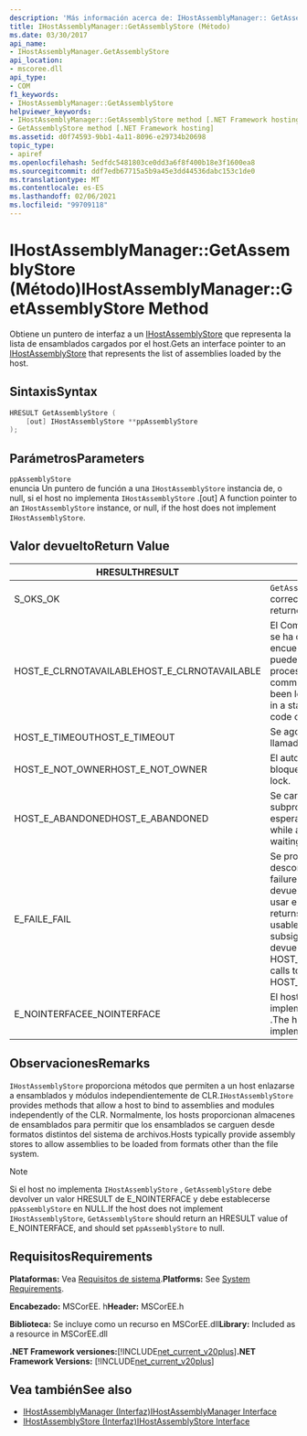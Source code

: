 ```yaml
---
description: 'Más información acerca de: IHostAssemblyManager:: GetAssemblyStore ((método)'
title: IHostAssemblyManager::GetAssemblyStore (Método)
ms.date: 03/30/2017
api_name:
- IHostAssemblyManager.GetAssemblyStore
api_location:
- mscoree.dll
api_type:
- COM
f1_keywords:
- IHostAssemblyManager::GetAssemblyStore
helpviewer_keywords:
- IHostAssemblyManager::GetAssemblyStore method [.NET Framework hosting]
- GetAssemblyStore method [.NET Framework hosting]
ms.assetid: d0f74593-9bb1-4a11-8096-e29734b20698
topic_type:
- apiref
ms.openlocfilehash: 5edfdc5481803ce0dd3a6f8f400b18e3f1600ea8
ms.sourcegitcommit: ddf7edb67715a5b9a45e3dd44536dabc153c1de0
ms.translationtype: MT
ms.contentlocale: es-ES
ms.lasthandoff: 02/06/2021
ms.locfileid: "99709118"
---
```

# <a name="ihostassemblymanagergetassemblystore-method"></a><span data-ttu-id="fa89c-103">IHostAssemblyManager::GetAssemblyStore (Método)</span><span class="sxs-lookup"><span data-stu-id="fa89c-103">IHostAssemblyManager::GetAssemblyStore Method</span></span>

<span data-ttu-id="fa89c-104">Obtiene un puntero de interfaz a un [IHostAssemblyStore](ihostassemblystore-interface.md) que representa la lista de ensamblados cargados por el host.</span><span class="sxs-lookup"><span data-stu-id="fa89c-104">Gets an interface pointer to an [IHostAssemblyStore](ihostassemblystore-interface.md) that represents the list of assemblies loaded by the host.</span></span>  
  
## <a name="syntax"></a><span data-ttu-id="fa89c-105">Sintaxis</span><span class="sxs-lookup"><span data-stu-id="fa89c-105">Syntax</span></span>  
  
```cpp  
HRESULT GetAssemblyStore (  
    [out] IHostAssemblyStore **ppAssemblyStore  
);  
```  
  
## <a name="parameters"></a><span data-ttu-id="fa89c-106">Parámetros</span><span class="sxs-lookup"><span data-stu-id="fa89c-106">Parameters</span></span>  

 `ppAssemblyStore`  
 <span data-ttu-id="fa89c-107">enuncia Un puntero de función a una `IHostAssemblyStore` instancia de, o null, si el host no implementa `IHostAssemblyStore` .</span><span class="sxs-lookup"><span data-stu-id="fa89c-107">[out] A function pointer to an `IHostAssemblyStore` instance, or null, if the host does not implement `IHostAssemblyStore`.</span></span>  
  
## <a name="return-value"></a><span data-ttu-id="fa89c-108">Valor devuelto</span><span class="sxs-lookup"><span data-stu-id="fa89c-108">Return Value</span></span>  
  
|<span data-ttu-id="fa89c-109">HRESULT</span><span class="sxs-lookup"><span data-stu-id="fa89c-109">HRESULT</span></span>|<span data-ttu-id="fa89c-110">Descripción</span><span class="sxs-lookup"><span data-stu-id="fa89c-110">Description</span></span>|  
|-------------|-----------------|  
|<span data-ttu-id="fa89c-111">S_OK</span><span class="sxs-lookup"><span data-stu-id="fa89c-111">S_OK</span></span>|<span data-ttu-id="fa89c-112">`GetAssemblyStore` se devolvió correctamente.</span><span class="sxs-lookup"><span data-stu-id="fa89c-112">`GetAssemblyStore` returned successfully.</span></span>|  
|<span data-ttu-id="fa89c-113">HOST_E_CLRNOTAVAILABLE</span><span class="sxs-lookup"><span data-stu-id="fa89c-113">HOST_E_CLRNOTAVAILABLE</span></span>|<span data-ttu-id="fa89c-114">El Common Language Runtime (CLR) no se ha cargado en un proceso o el CLR se encuentra en un estado en el que no puede ejecutar código administrado ni procesar la llamada correctamente.</span><span class="sxs-lookup"><span data-stu-id="fa89c-114">The common language runtime (CLR) has not been loaded into a process, or the CLR is in a state in which it cannot run managed code or process the call successfully.</span></span>|  
|<span data-ttu-id="fa89c-115">HOST_E_TIMEOUT</span><span class="sxs-lookup"><span data-stu-id="fa89c-115">HOST_E_TIMEOUT</span></span>|<span data-ttu-id="fa89c-116">Se agotó el tiempo de espera de la llamada.</span><span class="sxs-lookup"><span data-stu-id="fa89c-116">The call timed out.</span></span>|  
|<span data-ttu-id="fa89c-117">HOST_E_NOT_OWNER</span><span class="sxs-lookup"><span data-stu-id="fa89c-117">HOST_E_NOT_OWNER</span></span>|<span data-ttu-id="fa89c-118">El autor de la llamada no posee el bloqueo.</span><span class="sxs-lookup"><span data-stu-id="fa89c-118">The caller does not own the lock.</span></span>|  
|<span data-ttu-id="fa89c-119">HOST_E_ABANDONED</span><span class="sxs-lookup"><span data-stu-id="fa89c-119">HOST_E_ABANDONED</span></span>|<span data-ttu-id="fa89c-120">Se canceló un evento mientras un subproceso o fibra bloqueados estaba esperando en él.</span><span class="sxs-lookup"><span data-stu-id="fa89c-120">An event was canceled while a blocked thread or fiber was waiting on it.</span></span>|  
|<span data-ttu-id="fa89c-121">E_FAIL</span><span class="sxs-lookup"><span data-stu-id="fa89c-121">E_FAIL</span></span>|<span data-ttu-id="fa89c-122">Se produjo un error grave desconocido.</span><span class="sxs-lookup"><span data-stu-id="fa89c-122">An unknown catastrophic failure occurred.</span></span> <span data-ttu-id="fa89c-123">Cuando un método devuelve E_FAIL, CLR ya no se puede usar en el proceso.</span><span class="sxs-lookup"><span data-stu-id="fa89c-123">When a method returns E_FAIL, the CLR is no longer usable within the process.</span></span> <span data-ttu-id="fa89c-124">Las llamadas subsiguientes a métodos de hospedaje devuelven HOST_E_CLRNOTAVAILABLE.</span><span class="sxs-lookup"><span data-stu-id="fa89c-124">Subsequent calls to hosting methods return HOST_E_CLRNOTAVAILABLE.</span></span>|  
|<span data-ttu-id="fa89c-125">E_NOINTERFACE</span><span class="sxs-lookup"><span data-stu-id="fa89c-125">E_NOINTERFACE</span></span>|<span data-ttu-id="fa89c-126">El host no proporciona una implementación de `IHostAssemblyStore` .</span><span class="sxs-lookup"><span data-stu-id="fa89c-126">The host does not provide an implementation of `IHostAssemblyStore`.</span></span>|  
  
## <a name="remarks"></a><span data-ttu-id="fa89c-127">Observaciones</span><span class="sxs-lookup"><span data-stu-id="fa89c-127">Remarks</span></span>  

 <span data-ttu-id="fa89c-128">`IHostAssemblyStore` proporciona métodos que permiten a un host enlazarse a ensamblados y módulos independientemente de CLR.</span><span class="sxs-lookup"><span data-stu-id="fa89c-128">`IHostAssemblyStore` provides methods that allow a host to bind to assemblies and modules independently of the CLR.</span></span> <span data-ttu-id="fa89c-129">Normalmente, los hosts proporcionan almacenes de ensamblados para permitir que los ensamblados se carguen desde formatos distintos del sistema de archivos.</span><span class="sxs-lookup"><span data-stu-id="fa89c-129">Hosts typically provide assembly stores to allow assemblies to be loaded from formats other than the file system.</span></span>  
  
> [!NOTE]
> <span data-ttu-id="fa89c-130">Si el host no implementa `IHostAssemblyStore` , `GetAssemblyStore` debe devolver un valor HRESULT de E_NOINTERFACE y debe establecerse `ppAssemblyStore` en NULL.</span><span class="sxs-lookup"><span data-stu-id="fa89c-130">If the host does not implement `IHostAssemblyStore`, `GetAssemblyStore` should return an HRESULT value of E_NOINTERFACE, and should set `ppAssemblyStore` to null.</span></span>  
  
## <a name="requirements"></a><span data-ttu-id="fa89c-131">Requisitos</span><span class="sxs-lookup"><span data-stu-id="fa89c-131">Requirements</span></span>  

 <span data-ttu-id="fa89c-132">**Plataformas:** Vea [Requisitos de sistema](../../get-started/system-requirements.md).</span><span class="sxs-lookup"><span data-stu-id="fa89c-132">**Platforms:** See [System Requirements](../../get-started/system-requirements.md).</span></span>  
  
 <span data-ttu-id="fa89c-133">**Encabezado:** MSCorEE. h</span><span class="sxs-lookup"><span data-stu-id="fa89c-133">**Header:** MSCorEE.h</span></span>  
  
 <span data-ttu-id="fa89c-134">**Biblioteca:** Se incluye como un recurso en MSCorEE.dll</span><span class="sxs-lookup"><span data-stu-id="fa89c-134">**Library:** Included as a resource in MSCorEE.dll</span></span>  
  
 <span data-ttu-id="fa89c-135">**.NET Framework versiones:**[!INCLUDE[net_current_v20plus](../../../../includes/net-current-v20plus-md.md)]</span><span class="sxs-lookup"><span data-stu-id="fa89c-135">**.NET Framework Versions:** [!INCLUDE[net_current_v20plus](../../../../includes/net-current-v20plus-md.md)]</span></span>  
  
## <a name="see-also"></a><span data-ttu-id="fa89c-136">Vea también</span><span class="sxs-lookup"><span data-stu-id="fa89c-136">See also</span></span>

- [<span data-ttu-id="fa89c-137">IHostAssemblyManager (Interfaz)</span><span class="sxs-lookup"><span data-stu-id="fa89c-137">IHostAssemblyManager Interface</span></span>](ihostassemblymanager-interface.md)
- [<span data-ttu-id="fa89c-138">IHostAssemblyStore (Interfaz)</span><span class="sxs-lookup"><span data-stu-id="fa89c-138">IHostAssemblyStore Interface</span></span>](ihostassemblystore-interface.md)

